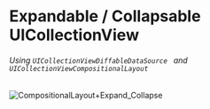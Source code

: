 # Expandable / Collapsable UICollectionView
###### Using ```UICollectionViewDiffableDataSource ``` and ```UICollectionViewCompositionalLayout```

![CompositionalLayout+Expand_Collapse](https://github.com/user-attachments/assets/f489b50a-4804-492d-a4d4-e2e52bd08ad9)
